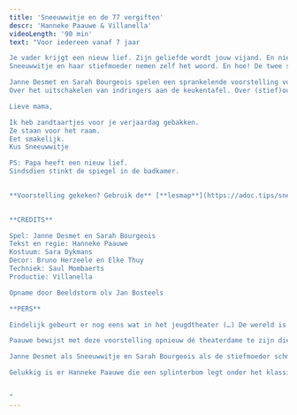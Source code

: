 ```yaml
---
title: 'Sneeuwwitje en de 77 vergiften'
descr: 'Hanneke Paauwe & Villanella'
videoLength: '90 min'
text: "Voor iedereen vanaf 7 jaar

Je vader krijgt een nieuw lief. Zijn geliefde wordt jouw vijand. En niemand leefde er nog lang en gelukkig! Vergeet de gebroeders Grimm, wis Walt, delete Disney.  
Sneeuwwitje en haar stiefmoeder nemen zelf het woord. En hoe! De twee schoonheden dagen elkaar uit, kruipen onder elkaars huid, snoeren de ander de mond en spelen wedstrijdjes in wreedheden. Hard tegen hard. Mooi en meedogenloos. Gif en tegengif?

Janne Desmet en Sarah Bourgeois spelen een sprankelende voorstelling vol humor en ontroering.  
Over het uitschakelen van indringers aan de keukentafel. Over (stief)ouders en (stief)kinderen die elkaars bloed wel kunnen drinken. Zal er ooit er een moment komen waarop de twee vijanden samen voor de spiegel staan?

Lieve mama,

Ik heb zandtaartjes voor je verjaardag gebakken.  
Ze staan voor het raam.  
Eet smakelijk.  
Kus Sneeuwwitje

PS: Papa heeft een nieuw lief.  
Sindsdien stinkt de spiegel in de badkamer.  
‍

**Voorstelling gekeken? Gebruik de** [**lesmap**](https://adoc.tips/sneeuwwitje-en-de-77-vergiften-lesmap.html) **voor nog meer plezier.**  
‍

**CREDITS**

Spel: Janne Desmet en Sarah Bourgeois  
Tekst en regie: Hanneke Paauwe  
Kostuum: Sara Dykmans  
Decor: Bruno Herzeele en Elke Thuy  
Techniek: Saul Mombaerts  
Productie: Villanella

Opname door Beeldstorm olv Jan Bosteels

‍**PERS**

Eindelijk gebeurt er nog eens wat in het jeugdtheater (…) De wereld is geen sprookje, waarom dan harmonie verkondigen? (...) Horror, playback, fantasy, mime, hardcore, stand-up: geen genre zo gek of het duikt wel ergens op, telkens als een nieuw verkleedpartijtje. (Wouter Hillaert – De Standaard)

Paauwe bewijst met deze voorstelling opnieuw dé theaterdame te zijn die met haar grenzeloze fantasie en neus voor scherpzinnigheid de snoepgeur uit de jeugdtheatergordijnen kan kloppen. (Els Van Steenberghe – Knack Focus)

Janne Desmet als Sneeuwwitje en Sarah Bourgeois als de stiefmoeder schmieren erop los, stappen uit hun rollen, maken zichzelf tot een lachwekkende dubbele karikatuur om dan plots ingetogen oprecht emotioneel te reageren. Als flexibele actrices weten Janne en Sarah steeds opnieuw hun personages onderuit te halen. Het is echt niet zo dat het publiek als één blok achter Sneeuwwitje staat en de stiefmoeder haat. De stiefmoeder heeft feeksachtige neigingen, maar ook Sneeuwwitje ontpopt zich tot een verwend, arrogant en jaloers nest. Heerlijk is het om hen bezig te zien en te horen in hun verbale steekspel… Als toeschouwer raak je in de ban van het spelplezier van de twee personages, en van de rake uitspraken uit de mond van een klein kind of een moeder. Beiden willen hun frustraties in de schoen van de andere schuiven. Tekst, de uitwerking van het thema, de bijwijlen zalig grimmige humor, en het spel overtuigen meer dan ruimschoots. En wat er met het hart van Sneeuwwitje dan verder gebeurt, tja… niet alle sprookjes eindigen als sprookjes. (Tuur Devens – Theatermaggezien)

Gelukkig is er Hanneke Paauwe die een splinterbom legt onder het klassieke sprookje. Sneeuwwitje en de 77 vergiften is van een kwade onverschrokkenheid die in het jeugdtheater ongezien is. (Wouter Hillaert – Theatermaker)  
‍

‍"
---
```

